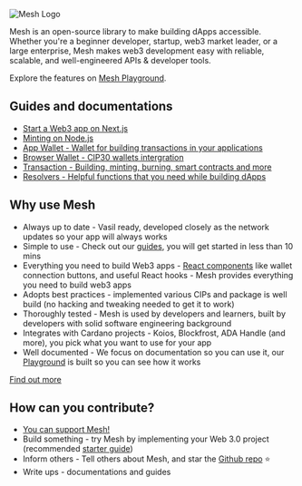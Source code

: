 ![Mesh Logo](https://meshjs.dev/logo-mesh/mesh.png)

Mesh is an open-source library to make building dApps accessible. Whether you're a beginner developer, startup, web3 market leader, or a large enterprise, Mesh makes web3 development easy with reliable, scalable, and well-engineered APIs & developer tools.

Explore the features on [Mesh Playground](https://meshjs.dev/).

## Guides and documentations

- [Start a Web3 app on Next.js](https://meshjs.dev/guides/nextjs)
- [Minting on Node.js](https://meshjs.dev/guides/mintingonnodejs)
- [App Wallet - Wallet for building transactions in your applications](https://meshjs.dev/apis/appwallet)
- [Browser Wallet - CIP30 wallets intergration](https://meshjs.dev/apis/browserwallet)
- [Transaction - Building, minting, burning, smart contracts and more](https://meshjs.dev/apis/transaction)
- [Resolvers - Helpful functions that you need while building dApps](https://meshjs.dev/apis/resolvers)

## Why use Mesh
- Always up to date - Vasil ready, developed closely as the network updates so your app will always works
- Simple to use - Check out our [guides](https://meshjs.dev/guides), you will get started in less than 10 mins
- Everything you need to build Web3 apps - [React components](https://meshjs.dev/react) like wallet connection buttons, and useful React hooks - Mesh provides everything you need to build web3 apps
- Adopts best practices - implemented various CIPs and package is well build (no hacking and tweaking needed to get it to work)
- Thoroughly tested - Mesh is used by developers and learners, built by developers with solid software engineering background
- Integrates with Cardano projects - Koios, Blockfrost, ADA Handle (and more), you pick what you want to use for your app
- Well documented - We focus on documentation so you can use it, our [Playground](https://meshjs.dev/) is built so you can see how it works

[Find out more](https://meshjs.dev/about)

## How can you contribute?

- [You can support Mesh!](https://meshjs.dev/about/support-us)
- Build something - try Mesh by implementing your Web 3.0 project (recommended [starter guide](https://meshjs.dev/guides/nextjs))
- Inform others - Tell others about Mesh, and star the [Github repo](https://github.com/MeshJS/mesh) :star:
- Write ups - documentations and guides
